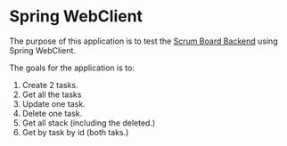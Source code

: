 # Spring WebClient
The purpose of this application is to test the [Scrum Board Backend](https://github.com/MountainHills/Scrum-Board-Back-end) using Spring WebClient.

The goals for the application is to:
1. Create 2 tasks.
2. Get all the tasks
3. Update one task.
4. Delete one task.
5. Get all stack (including the deleted.)
6. Get by task by id (both taks.)